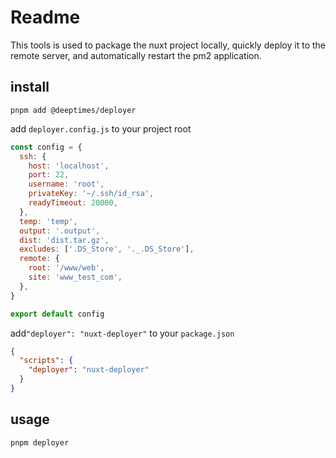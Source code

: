 # Readme

This tools is used to package the nuxt project locally, quickly deploy it to the remote server, and automatically restart the pm2 application.

## install
```
pnpm add @deeptimes/deployer
```

add `deployer.config.js` to your project root
```js
const config = {
  ssh: {
    host: 'localhost',
    port: 22,
    username: 'root',
    privateKey: '~/.ssh/id_rsa',
    readyTimeout: 20000,
  },
  temp: 'temp',
  output: '.output',
  dist: 'dist.tar.gz',
  excludes: ['.DS_Store', '._.DS_Store'],
  remote: {
    root: '/www/web',
    site: 'www_test_com',
  },
}

export default config
```

add`"deployer": "nuxt-deployer"` to your `package.json`

```json
{
  "scripts": {
    "deployer": "nuxt-deployer"
  }
}
```
## usage

```
pnpm deployer
```
